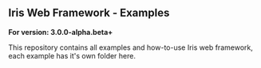 ## Iris Web Framework - Examples

**For version: 3.0.0-alpha.beta+**

This repository contains all examples and how-to-use Iris web framework, each example has it's own folder here.

